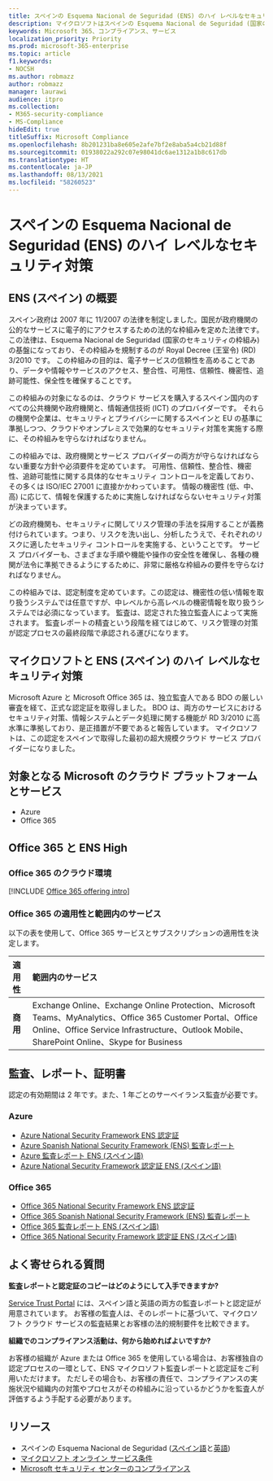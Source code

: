 ```yaml
---
title: スペインの Esquema Nacional de Seguridad (ENS) のハイ レベルなセキュリティ対策
description: マイクロソフトはスペインの Esquema Nacional de Seguridad (国家のセキュリティの枠組み) の認定を取得しています。
keywords: Microsoft 365、コンプライアンス、サービス
localization_priority: Priority
ms.prod: microsoft-365-enterprise
ms.topic: article
f1.keywords:
- NOCSH
ms.author: robmazz
author: robmazz
manager: laurawi
audience: itpro
ms.collection:
- M365-security-compliance
- MS-Compliance
hideEdit: true
titleSuffix: Microsoft Compliance
ms.openlocfilehash: 8b201231ba8e605e2afe7bf2e8aba5a4cb21d88f
ms.sourcegitcommit: 01938022a292c07e98041dc6ae1312a1b8c617db
ms.translationtype: HT
ms.contentlocale: ja-JP
ms.lasthandoff: 08/13/2021
ms.locfileid: "58260523"
---
```

# <a name="spain-esquema-nacional-de-seguridad-ens-high-level-security-measures"></a>スペインの Esquema Nacional de Seguridad (ENS) のハイ レベルなセキュリティ対策

## <a name="spain-ens-overview"></a>ENS (スペイン) の概要

スペイン政府は 2007 年に 11/2007 の法律を制定しました。国民が政府機関の公的なサービスに電子的にアクセスするための法的な枠組みを定めた法律です。 この法律は、Esquema Nacional de Seguridad (国家のセキュリティの枠組み) の基盤になっており、その枠組みを規制するのが Royal Decree (王室令) (RD) 3/2010 です。 この枠組みの目的は、電子サービスの信頼性を高めることであり、データや情報やサービスのアクセス、整合性、可用性、信頼性、機密性、追跡可能性、保全性を確保することです。

この枠組みの対象になるのは、クラウド サービスを購入するスペイン国内のすべての公共機関や政府機関と、情報通信技術 (ICT) のプロバイダーです。 それらの機関や企業は、セキュリティとプライバシーに関するスペインと EU の基準に準拠しつつ、クラウドやオンプレミスで効果的なセキュリティ対策を実施する際に、その枠組みを守らなければなりません。

この枠組みでは、政府機関とサービス プロバイダーの両方が守らなければならない重要な方針や必須要件を定めています。 可用性、信頼性、整合性、機密性、追跡可能性に関する具体的なセキュリティ コントロールを定義しており、その多くは ISO/IEC 27001 に直接かかわっています。 情報の機密性 (低、中、高) に応じて、情報を保護するために実施しなければならないセキュリティ対策が決まっています。

どの政府機関も、セキュリティに関してリスク管理の手法を採用することが義務付けられています。つまり、リスクを洗い出し、分析したうえで、それぞれのリスクに適したセキュリティ コントロールを実施する、ということです。 サービス プロバイダーも、さまざまな手順や機能や操作の安全性を確保し、各種の機関が法令に準拠できるようにするために、非常に厳格な枠組みの要件を守らなければなりません。

この枠組みでは、認定制度を定めています。この認定は、機密性の低い情報を取り扱うシステムでは任意ですが、中レベルから高レベルの機密情報を取り扱うシステムでは必須になっています。 監査は、認定された独立監査人によって実施されます。 監査レポートの精査という段階を経てはじめて、リスク管理の対策が認定プロセスの最終段階で承認される運びになります。

## <a name="microsoft-and-spain-ens-high-level-security-measures"></a>マイクロソフトと ENS (スペイン) のハイ レベルなセキュリティ対策

Microsoft Azure と Microsoft Office 365 は、独立監査人である BDO の厳しい審査を経て、正式な認定証を取得しました。 BDO は、両方のサービスにおけるセキュリティ対策、情報システムとデータ処理に関する機能が RD 3/2010 に高水準に準拠しており、是正措置が不要であると報告しています。 マイクロソフトは、この認定をスペインで取得した最初の超大規模クラウド サービス プロバイダーになりました。

## <a name="microsoft-in-scope-cloud-platforms--services"></a>対象となる Microsoft のクラウド プラットフォームとサービス

- Azure
- Office 365

## <a name="office-365-and-ens-high"></a>Office 365 と ENS High

### <a name="office-365-cloud-environments"></a>Office 365 のクラウド環境

[!INCLUDE [Office 365 offering intro](../includes/o365-offering-introduction.md)]

### <a name="office-365-applicability-and-in-scope-services"></a>Office 365 の適用性と範囲内のサービス

以下の表を使用して、Office 365 サービスとサブスクリプションの適用性を決定します。

| **適用性** | **範囲内のサービス** |
|:------------------|:----------------------|
| **商用** | Exchange Online、Exchange Online Protection、Microsoft Teams、MyAnalytics、Office 365 Customer Portal、Office Online、Office Service Infrastructure、Outlook Mobile、SharePoint Online、Skype for Business |

## <a name="audits-reports-and-certificates"></a>監査、レポート、証明書

認定の有効期間は 2 年です。また、1 年ごとのサーベイランス監査が必要です。

### <a name="azure"></a>Azure

- [Azure National Security Framework ENS 認定証](https://aka.ms/AzureNationalSecurityFrameworkENSCertificate)
- [Azure Spanish National Security Framework (ENS) 監査レポート](https://aka.ms/AzureNationalSecurityFrameworkAuditReport)
- [Azure 監査レポート ENS (スペイン語)](https://aka.ms/AzureInformeAuditoriaENS)
- [Azure National Security Framework 認定証 ENS (スペイン語)](https://aka.ms/AzureNationalSecurityFrameworkCertificadoENS)

### <a name="office-365"></a>Office 365

- [Office 365 National Security Framework ENS 認定証](https://aka.ms/Office365NationalSecurityFrameworkENSCertificate)
- [Office 365 Spanish National Security Framework (ENS) 監査レポート](https://aka.ms/Office365NationalSecurityFrameworkAuditReport)
- [Office 365 監査レポート ENS (スペイン語)](https://aka.ms/Office365InformeAuditoriaENS)
- [Office 365 National Security Framework 認定証 ENS (スペイン語)](https://aka.ms/Office365NationalSecurityFrameworkCertificadoENS)

## <a name="frequently-asked-questions"></a>よく寄せられる質問

**監査レポートと認定証のコピーはどのようにして入手できますか?**

[Service Trust Portal](https://aka.ms/stphelp) には、スペイン語と英語の両方の監査レポートと認定証が用意されています。 お客様の監査人は、そのレポートに基づいて、マイクロソフト クラウド サービスの監査結果とお客様の法的規制要件を比較できます。

**組織でのコンプライアンス活動は、何から始めればよいですか?**

お客様の組織が Azure または Office 365 を使用している場合は、お客様独自の認定プロセスの一環として、ENS マイクロソフト監査レポートと認定証をご利用いただけます。 ただしその場合も、お客様の責任で、コンプライアンスの実施状況や組織内の対策やプロセスがその枠組みに沿っているかどうかを監査人が評価するよう手配する必要があります。

## <a name="resources"></a>リソース

- スペインの Esquema Nacional de Seguridad ([スペイン語](https://administracionelectronica.gob.es/pae_Home/pae_Estrategias/pae_Seguridad_Inicio/pae_Esquema_Nacional_de_Seguridad.html?idioma=sp#.Vwxp82mcGM8)と[英語](https://administracionelectronica.gob.es/pae_Home/pae_Estrategias/pae_Seguridad_Inicio/pae_Esquema_Nacional_de_Seguridad.html?idioma=en#.VwvcgmmcGM9))
- [マイクロソフト オンライン サービス条件](https://aka.ms/Online-Services-Terms)
- [Microsoft セキュリティ センターのコンプライアンス](https://www.microsoft.com/trust-center/compliance/compliance-overview)
